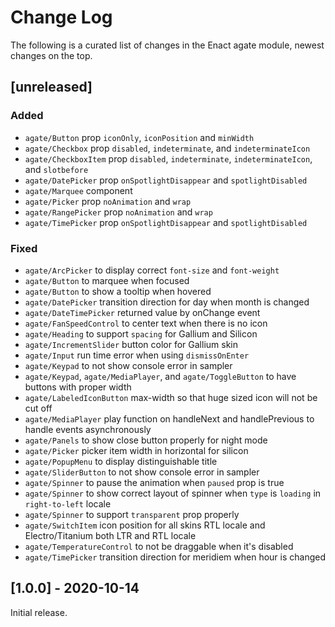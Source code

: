 # Change Log

The following is a curated list of changes in the Enact agate module, newest changes on the top.

## [unreleased]

### Added

- `agate/Button` prop `iconOnly`, `iconPosition` and `minWidth`
- `agate/Checkbox` prop `disabled`, `indeterminate`, and `indeterminateIcon`
- `agate/CheckboxItem` prop `disabled`, `indeterminate`, `indeterminateIcon`, and `slotbefore`
- `agate/DatePicker` prop `onSpotlightDisappear` and `spotlightDisabled`
- `agate/Marquee` component
- `agate/Picker` prop `noAnimation` and `wrap`
- `agate/RangePicker` prop `noAnimation` and `wrap`
- `agate/TimePicker` prop `onSpotlightDisappear` and `spotlightDisabled`
 
### Fixed

- `agate/ArcPicker` to display correct `font-size` and `font-weight`
- `agate/Button` to marquee when focused
- `agate/Button` to show a tooltip when hovered
- `agate/DatePicker` transition direction for day when month is changed
- `agate/DateTimePicker` returned value by onChange event
- `agate/FanSpeedControl` to center text when there is no icon
- `agate/Heading` to support `spacing` for Gallium and Silicon
- `agate/IncrementSlider` button color for Gallium skin
- `agate/Input` run time error when using `dismissOnEnter`
- `agate/Keypad` to not show console error in sampler
- `agate/Keypad`, `agate/MediaPlayer`, and `agate/ToggleButton` to have buttons with proper width
- `agate/LabeledIconButton` max-width so that huge sized icon will not be cut off
- `agate/MediaPlayer` play function on handleNext and handlePrevious to handle events asynchronously
- `agate/Panels` to show close button properly for night mode
- `agate/Picker` picker item width in horizontal for silicon
- `agate/PopupMenu` to display distinguishable title
- `agate/SliderButton` to not show console error in sampler
- `agate/Spinner` to pause the animation when `paused` prop is true
- `agate/Spinner` to show correct layout of spinner when `type` is `loading` in `right-to-left` locale
- `agate/Spinner` to support `transparent` prop properly
- `agate/SwitchItem` icon position for all skins RTL locale and Electro/Titanium both LTR and RTL locale
- `agate/TemperatureControl` to not be draggable when it's disabled
- `agate/TimePicker` transition direction for meridiem when hour is changed

## [1.0.0] - 2020-10-14

Initial release.
